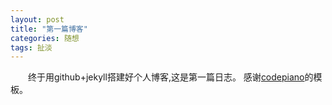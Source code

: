 ```yaml
---
layout: post
title: "第一篇博客"
categories: 随想
tags: 扯淡
---
```


　　终于用github+jekyll搭建好个人博客,这是第一篇日志。
	感谢[codepiano](https://github.com/codepiano)的模板。

